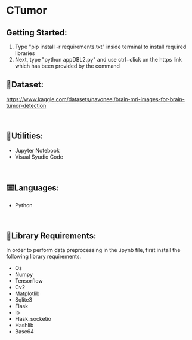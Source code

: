 # CTumor



## Getting Started:
1. Type "pip install -r requirements.txt" inside terminal to install required libraries
2. Next, type "python appDBL2.py" and use ctrl+click on the https link which has been provided by the command

## 📑Dataset:
https://www.kaggle.com/datasets/navoneel/brain-mri-images-for-brain-tumor-detection

<br/>

## 🔧Utilities: 
- Jupyter Notebook
- Visual Syudio Code

<br/>

## ⌨️Languages:
- Python
  
<br/>

## 📖Library Requirements:
In order to perform data preprocessing in the .ipynb file, first install the following library requirements.
- Os
- Numpy
- Tensorflow
- Cv2
- Matplotlib
- Sqlite3
- Flask
- Io
- Flask_socketio
- Hashlib
- Base64
